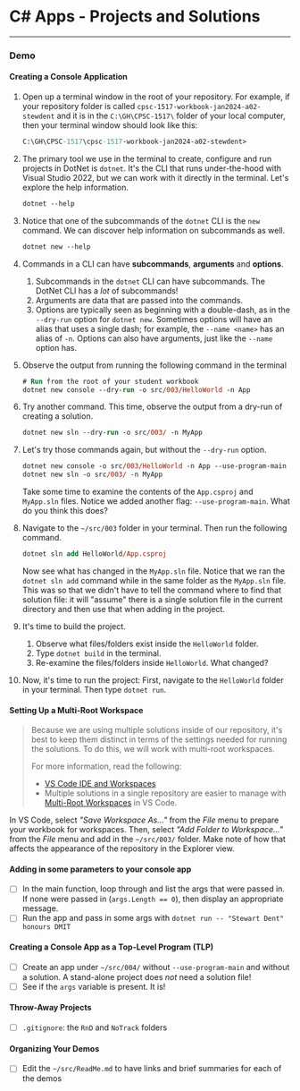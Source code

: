 # C# Apps - Projects and Solutions


----

### Demo

#### Creating a Console Application

1. Open up a terminal window in the root of your repository. For example, if your repository folder is called `cpsc-1517-workbook-jan2024-a02-stewdent` and it is in the `C:\GH\CPSC-1517\` folder of your local computer, then your terminal window should look like this:

    ```ps
    C:\GH\CPSC-1517\cpsc-1517-workbook-jan2024-a02-stewdent>
    ```

1. The primary tool we use in the terminal to create, configure and run projects in DotNet is `dotnet`. It's the CLI that runs under-the-hood with Visual Studio 2022, but we can work with it directly in the terminal. Let's explore the help information.

    ```ps
    dotnet --help
    ```

1. Notice that one of the subcommands of the `dotnet` CLI is the `new` command. We can discover help information on subcommands as well.

    ```ps
    dotnet new --help
    ```

1. Commands in a CLI can have **subcommands**, **arguments** and **options**.
   1. Subcommands in the `dotnet` CLI can have subcommands. The DotNet CLI has a *lot* of subcommands!
   1. Arguments are data that are passed into the commands.
   1. Options are typically seen as beginning with a double-dash, as in the `--dry-run` option for `dotnet new`. Sometimes options will have an alias that uses a single dash; for example, the `--name <name>` has an alias of `-n`. Options can also have arguments, just like the `--name` option has.

1. Observe the output from running the following command in the terminal

    ```ps
    # Run from the root of your student workbook
    dotnet new console --dry-run -o src/003/HelloWorld -n App
    ```

1. Try another command. This time, observe the output from a dry-run of creating a solution.

    ```ps
    dotnet new sln --dry-run -o src/003/ -n MyApp
    ```

1. Let's try those commands again, but without the `--dry-run` option.

    ```ps
    dotnet new console -o src/003/HelloWorld -n App --use-program-main
    dotnet new sln -o src/003/ -n MyApp
    ```

   Take some time to examine the contents of the `App.csproj` and `MyApp.sln` files. Notice we added another flag: `--use-program-main`. What do you think this does?

1. Navigate to the `~/src/003` folder in your terminal. Then run the following command.

    ```ps
    dotnet sln add HelloWorld/App.csproj
    ```

    Now see what has changed in the `MyApp.sln` file. Notice that we ran the `dotnet sln add` command while in the same folder as the `MyApp.sln` file. This was so that we didn't have to tell the command where to find that solution file: it will "assume" there is a single solution file in the current directory and then use that when adding in the project.

1. It's time to build the project.
   1. Observe what files/folders exist inside the `HelloWorld` folder.
   1. Type `dotnet build` in the terminal.
   1. Re-examine the files/folders inside `HelloWorld`. What changed?

1. Now, it's time to run the project: First, navigate to the `HelloWorld` folder in your terminal. Then type `dotnet run`.

#### Setting Up a Multi-Root Workspace

> Because we are using multiple solutions inside of our repository, it's best to keep them distinct in terms of the settings needed for running the solutions. To do this, we will work with multi-root workspaces.
>
> For more information, read the following:
>
> - [VS Code IDE and Workspaces](https://code.visualstudio.com/docs/editor/workspaces)
> - Multiple solutions in a single repository are easier to manage with [Multi-Root Workspaces](https://code.visualstudio.com/docs/editor/multi-root-workspaces) in VS Code.

In VS Code, select *"Save Workspace As..."* from the *File* menu to prepare your workbook for workspaces. Then, select *"Add Folder to Workspace..."* from the *File* menu and add in the `~/src/003/` folder. Make note of how that affects the appearance of the repository in the Explorer view.

#### Adding in some parameters to your console app

- [ ] In the main function, loop through and list the args that were passed in. If none were passed in (`args.Length == 0`), then display an appropriate message.
- [ ] Run the app and pass in some args with `dotnet run -- "Stewart Dent" honours DMIT`

#### Creating a Console App as a Top-Level Program (TLP)

- [ ] Create an app under `~/src/004/` without `--use-program-main` and without a solution. A stand-alone project does *not* need a solution file!
- [ ] See if the `args` variable is present. It is!

#### Throw-Away Projects

- [ ] `.gitignore`: the `RnD` and `NoTrack` folders

#### Organizing Your Demos

- [ ] Edit the `~/src/ReadMe.md` to have links and brief summaries for each of the demos